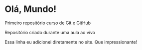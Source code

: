 # Olá, Mundo!
 Primeiro repositório curso de Git e GitHub

Repositório criado durante uma aula ao vivo

Essa linha eu adicionei diretamente no site. Que impressionante!
